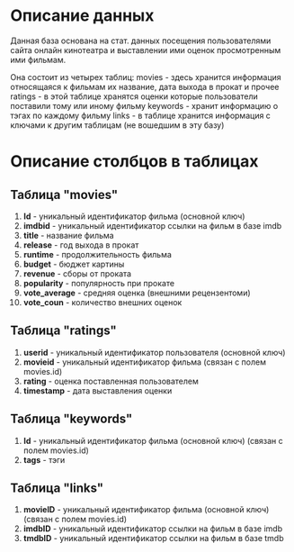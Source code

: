 # Описание данных
Данная база основана на стат. данных посещения пользователями сайта онлайн кинотеатра и выставлении ими оценок просмотренным ими фильмам.

Она состоит из четырех таблиц:
movies - здесь хранится информация относящаяся к фильмам их название, дата выхода в прокат и прочее
ratings - в этой таблице хранятся оценки которые пользователи поставили тому или иному фильму
keywords - хранит информацию о тэгах по каждому фильму
links - в таблице хранится информация с ключами к другим таблицам (не вошедшим в эту базу)

# Описание столбцов в таблицах
## Таблица "movies"
1. **Id** - уникальный идентификатор фильма (основной ключ)
1. **imdbid** - уникальный идентификатор ссылки на фильм в базе imdb
1. **title** - название фильма
1. **release** - год выхода в прокат
1. **runtime** - продолжительность фильма
1. **budget** - бюджет картины
1. **revenue** - сборы от проката
1. **popularity** - популярность при прокате
1. **vote_average** - средняя оценка (внешними рецензентоми)
1. **vote_coun** - количество внешних оценок

## Таблица "ratings"
1. **userid** - уникальный идентификатор пользователя (основной ключ)
1. **movieid** - уникальный идентификатор фильма (связан с полем movies.id)
1. **rating** - оценка поставленная пользователем
1. **timestamp** - дата выставления оценки

## Таблица "keywords"
1. **Id** - уникальный идентификатор фильма (основной ключ) (связан с полем movies.id)
1. **tags** - тэги

## Таблица "links"
1. **movieID** - уникальный идентификатор фильма (основной ключ) (связан с полем movies.id)
1. **imdbID** - уникальный идентификатор ссылки на фильм в базе imdb
1. **tmdbID** - уникальный идентификатор ссылки на фильм в базе tmdb
